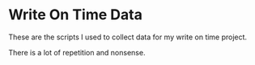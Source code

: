 # Write On Time Data

These are the scripts I used to collect data for my write on time project.

There is a lot of repetition and nonsense.
